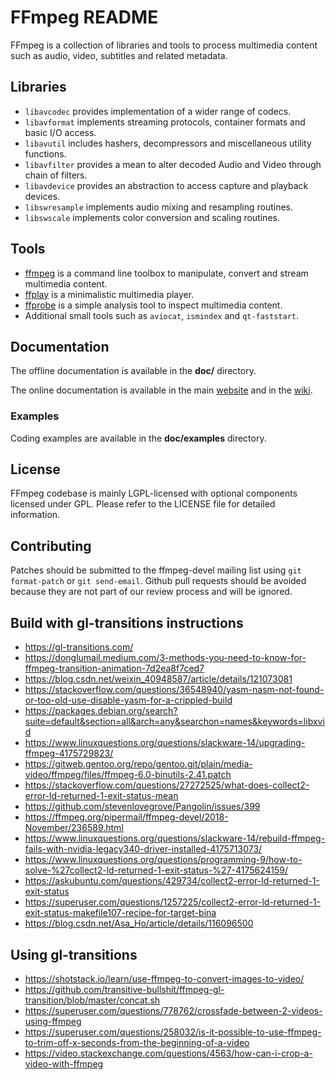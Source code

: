 FFmpeg README
=============

FFmpeg is a collection of libraries and tools to process multimedia content
such as audio, video, subtitles and related metadata.

## Libraries

* `libavcodec` provides implementation of a wider range of codecs.
* `libavformat` implements streaming protocols, container formats and basic I/O access.
* `libavutil` includes hashers, decompressors and miscellaneous utility functions.
* `libavfilter` provides a mean to alter decoded Audio and Video through chain of filters.
* `libavdevice` provides an abstraction to access capture and playback devices.
* `libswresample` implements audio mixing and resampling routines.
* `libswscale` implements color conversion and scaling routines.

## Tools

* [ffmpeg](https://ffmpeg.org/ffmpeg.html) is a command line toolbox to
  manipulate, convert and stream multimedia content.
* [ffplay](https://ffmpeg.org/ffplay.html) is a minimalistic multimedia player.
* [ffprobe](https://ffmpeg.org/ffprobe.html) is a simple analysis tool to inspect
  multimedia content.
* Additional small tools such as `aviocat`, `ismindex` and `qt-faststart`.

## Documentation

The offline documentation is available in the **doc/** directory.

The online documentation is available in the main [website](https://ffmpeg.org)
and in the [wiki](https://trac.ffmpeg.org).

### Examples

Coding examples are available in the **doc/examples** directory.

## License

FFmpeg codebase is mainly LGPL-licensed with optional components licensed under
GPL. Please refer to the LICENSE file for detailed information.

## Contributing

Patches should be submitted to the ffmpeg-devel mailing list using
`git format-patch` or `git send-email`. Github pull requests should be
avoided because they are not part of our review process and will be ignored.


## Build with gl-transitions instructions

- https://gl-transitions.com/
- https://donglumail.medium.com/3-methods-you-need-to-know-for-ffmpeg-transition-animation-7d2ea8f7ced7
- https://blog.csdn.net/weixin_40948587/article/details/121073081
- https://stackoverflow.com/questions/36548940/yasm-nasm-not-found-or-too-old-use-disable-yasm-for-a-crippled-build
- https://packages.debian.org/search?suite=default&section=all&arch=any&searchon=names&keywords=libxvid
- https://www.linuxquestions.org/questions/slackware-14/upgrading-ffmpeg-4175729823/
- https://gitweb.gentoo.org/repo/gentoo.git/plain/media-video/ffmpeg/files/ffmpeg-6.0-binutils-2.41.patch
- https://stackoverflow.com/questions/27272525/what-does-collect2-error-ld-returned-1-exit-status-mean
- https://github.com/stevenlovegrove/Pangolin/issues/399
- https://ffmpeg.org/pipermail/ffmpeg-devel/2018-November/236589.html
- https://www.linuxquestions.org/questions/slackware-14/rebuild-ffmpeg-fails-with-nvidia-legacy340-driver-installed-4175713073/
- https://www.linuxquestions.org/questions/programming-9/how-to-solve-%27collect2-ld-returned-1-exit-status-%27-4175624159/
- https://askubuntu.com/questions/429734/collect2-error-ld-returned-1-exit-status
- https://superuser.com/questions/1257225/collect2-error-ld-returned-1-exit-status-makefile107-recipe-for-target-bina
- https://blog.csdn.net/Asa_Ho/article/details/116096500


## Using gl-transitions
- https://shotstack.io/learn/use-ffmpeg-to-convert-images-to-video/
- https://github.com/transitive-bullshit/ffmpeg-gl-transition/blob/master/concat.sh
- https://superuser.com/questions/778762/crossfade-between-2-videos-using-ffmpeg
- https://superuser.com/questions/258032/is-it-possible-to-use-ffmpeg-to-trim-off-x-seconds-from-the-beginning-of-a-video
- https://video.stackexchange.com/questions/4563/how-can-i-crop-a-video-with-ffmpeg
